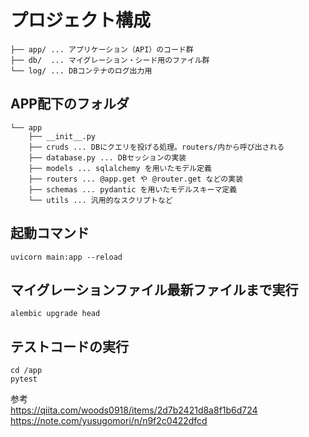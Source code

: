 # プロジェクト構成

```
├── app/ ... アプリケーション（API）のコード群
├── db/  ... マイグレーション・シード用のファイル群
└── log/ ... DBコンテナのログ出力用
```

## APP配下のフォルダ

```
└── app
    ├── __init__.py
    ├── cruds ... DBにクエリを投げる処理。routers/内から呼び出される
    ├── database.py ... DBセッションの実装
    ├── models ... sqlalchemy を用いたモデル定義
    ├── routers ... @app.get や @router.get などの実装
    ├── schemas ... pydantic を用いたモデルスキーマ定義
    └── utils ... 汎用的なスクリプトなど
```

## 起動コマンド

```
uvicorn main:app --reload
```

## マイグレーションファイル最新ファイルまで実行

```
alembic upgrade head
```

## テストコードの実行

```
cd /app
pytest
```

参考  
https://qiita.com/woods0918/items/2d7b2421d8a8f1b6d724
https://note.com/yusugomori/n/n9f2c0422dfcd